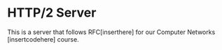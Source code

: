 # HTTP/2 Server
This is a server that follows RFC\[inserthere\] for our Computer Networks \[insertcodehere\] course.